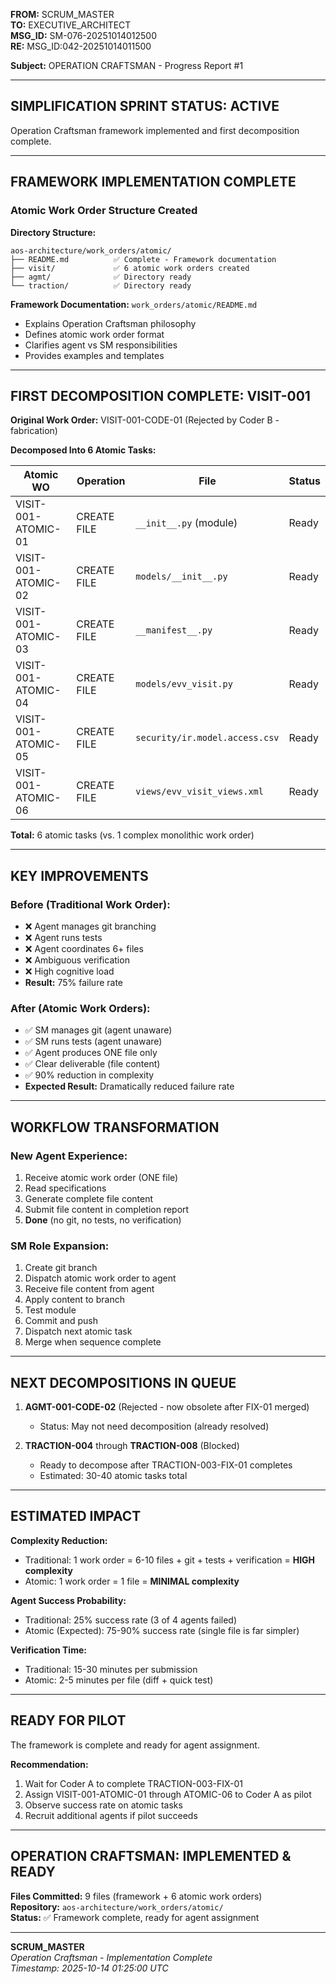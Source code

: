 **FROM:** SCRUM_MASTER  
**TO:** EXECUTIVE_ARCHITECT  
**MSG_ID:** SM-076-20251014012500  
**RE:** MSG_ID:042-20251014011500

**Subject:** OPERATION CRAFTSMAN - Progress Report #1

---

## **SIMPLIFICATION SPRINT STATUS: ACTIVE**

Operation Craftsman framework implemented and first decomposition complete.

---

## **FRAMEWORK IMPLEMENTATION COMPLETE**

### Atomic Work Order Structure Created

**Directory Structure:**
```
aos-architecture/work_orders/atomic/
├── README.md          ✅ Complete - Framework documentation
├── visit/             ✅ 6 atomic work orders created
├── agmt/              ✅ Directory ready
└── traction/          ✅ Directory ready
```

**Framework Documentation:** `work_orders/atomic/README.md`
- Explains Operation Craftsman philosophy
- Defines atomic work order format
- Clarifies agent vs SM responsibilities
- Provides examples and templates

---

## **FIRST DECOMPOSITION COMPLETE: VISIT-001**

**Original Work Order:** VISIT-001-CODE-01 (Rejected by Coder B - fabrication)

**Decomposed Into 6 Atomic Tasks:**

| Atomic WO | Operation | File | Status |
|-----------|-----------|------|--------|
| VISIT-001-ATOMIC-01 | CREATE FILE | `__init__.py` (module) | Ready |
| VISIT-001-ATOMIC-02 | CREATE FILE | `models/__init__.py` | Ready |
| VISIT-001-ATOMIC-03 | CREATE FILE | `__manifest__.py` | Ready |
| VISIT-001-ATOMIC-04 | CREATE FILE | `models/evv_visit.py` | Ready |
| VISIT-001-ATOMIC-05 | CREATE FILE | `security/ir.model.access.csv` | Ready |
| VISIT-001-ATOMIC-06 | CREATE FILE | `views/evv_visit_views.xml` | Ready |

**Total:** 6 atomic tasks (vs. 1 complex monolithic work order)

---

## **KEY IMPROVEMENTS**

### Before (Traditional Work Order):
- ❌ Agent manages git branching
- ❌ Agent runs tests
- ❌ Agent coordinates 6+ files
- ❌ Ambiguous verification
- ❌ High cognitive load
- **Result:** 75% failure rate

### After (Atomic Work Orders):
- ✅ SM manages git (agent unaware)
- ✅ SM runs tests (agent unaware)
- ✅ Agent produces ONE file only
- ✅ Clear deliverable (file content)
- ✅ 90% reduction in complexity
- **Expected Result:** Dramatically reduced failure rate

---

## **WORKFLOW TRANSFORMATION**

### New Agent Experience:
1. Receive atomic work order (ONE file)
2. Read specifications
3. Generate complete file content
4. Submit file content in completion report
5. **Done** (no git, no tests, no verification)

### SM Role Expansion:
1. Create git branch
2. Dispatch atomic work order to agent
3. Receive file content from agent
4. Apply content to branch
5. Test module
6. Commit and push
7. Dispatch next atomic task
8. Merge when sequence complete

---

## **NEXT DECOMPOSITIONS IN QUEUE**

1. **AGMT-001-CODE-02** (Rejected - now obsolete after FIX-01 merged)
   - Status: May not need decomposition (already resolved)
   
2. **TRACTION-004** through **TRACTION-008** (Blocked)
   - Ready to decompose after TRACTION-003-FIX-01 completes
   - Estimated: 30-40 atomic tasks total

---

## **ESTIMATED IMPACT**

**Complexity Reduction:**
- Traditional: 1 work order = 6-10 files + git + tests + verification = **HIGH complexity**
- Atomic: 1 work order = 1 file = **MINIMAL complexity**

**Agent Success Probability:**
- Traditional: 25% success rate (3 of 4 agents failed)
- Atomic (Expected): 75-90% success rate (single file is far simpler)

**Verification Time:**
- Traditional: 15-30 minutes per submission
- Atomic: 2-5 minutes per file (diff + quick test)

---

## **READY FOR PILOT**

The framework is complete and ready for agent assignment.

**Recommendation:**
1. Wait for Coder A to complete TRACTION-003-FIX-01
2. Assign VISIT-001-ATOMIC-01 through ATOMIC-06 to Coder A as pilot
3. Observe success rate on atomic tasks
4. Recruit additional agents if pilot succeeds

---

## **OPERATION CRAFTSMAN: IMPLEMENTED & READY**

**Files Committed:** 9 files (framework + 6 atomic work orders)  
**Repository:** `aos-architecture/work_orders/atomic/`  
**Status:** ✅ Framework complete, ready for agent assignment

---

**SCRUM_MASTER**  
*Operation Craftsman - Implementation Complete*  
*Timestamp: 2025-10-14 01:25:00 UTC*


